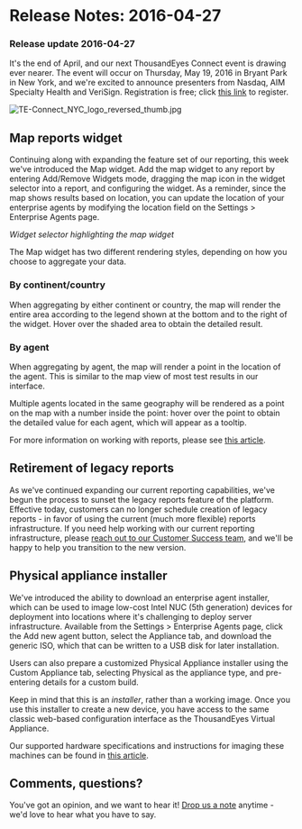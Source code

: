 # Release Notes: 2016-04-27

### Release update 2016-04-27

It's the end of April, and our next ThousandEyes Connect event is drawing ever nearer.   The event will occur on Thursday, May 19, 2016 in Bryant Park in New York, and we're excited to announce presenters from Nasdaq, AIM Specialty Health and VeriSign.  Registration is free; click [this link](https://www.thousandeyes.com/events/connect/new-york-2016) to register.

![TE-Connect\_NYC\_logo\_reversed\_thumb.jpg](https://thousandeyes.zendesk.com/attachments/token/uWCrt4bP6xx8iP85pUh72JDyf/?name=TE-Connect_NYC_logo_reversed_thumb.jpg)

## Map reports widget

Continuing along with expanding the feature set of our reporting, this week we've introduced the Map widget. Add the map widget to any report by entering Add/Remove Widgets mode, dragging the map icon in the widget selector into a report, and configuring the widget.  As a reminder, since the map shows results based on location, you can update the location of your enterprise agents by modifying the location field on the Settings &gt; Enterprise Agents page.

_Widget selector highlighting the map widget_

The Map widget has two different rendering styles, depending on how you choose to aggregate your data.

### By continent/country

When aggregating by either continent or country, the map will render the entire area according to the legend shown at the bottom and to the right of the widget.  Hover over the shaded area to obtain the detailed result.

### By agent

When aggregating by agent, the map will render a point in the location of the agent.  This is similar to the map view of most test results in our interface.

Multiple agents located in the same geography will be rendered as a point on the map with a number inside the point: hover over the point to obtain the detailed value for each agent, which will appear as a tooltip.

For more information on working with reports, please see [this article](https://success.thousandeyes.com/ViewArticle?articleIdParam=kA0E0000000CmnTKAS).

## Retirement of legacy reports

As we've continued expanding our current reporting capabilities, we've begun the process to sunset the legacy reports feature of the platform. Effective today, customers can no longer schedule creation of legacy reports - in favor of using the current \(much more flexible\) reports infrastructure. If you need help working with our current reporting infrastructure, please [reach out to our Customer Success team](mailto:support@thousandeyes.com?subject=reports+transition+help), and we'll be happy to help you transition to the new version.

## Physical appliance installer

We've introduced the ability to download an enterprise agent installer, which can be used to image low-cost Intel NUC \(5th generation\) devices for deployment into locations where it's challenging to deploy server infrastructure. Available from the Settings &gt; Enterprise Agents page, click the Add new agent button, select the Appliance tab, and download the generic ISO, which that can be written to a USB disk for later installation.

Users can also prepare a customized Physical Appliance installer using the Custom Appliance tab, selecting Physical as the appliance type, and pre-entering details for a custom build.  

Keep in mind that this is an _installer_, rather than a working image.  Once you use this installer to create a new device, you have access to the same classic web-based configuration interface as the ThousandEyes Virtual Appliance.

Our supported hardware specifications and instructions for imaging these machines can be found in [this article](https://success.thousandeyes.com/ViewArticle?articleIdParam=kA0E0000000CmnOKAS). 

## Comments, questions?

You've got an opinion, and we want to hear it! [Drop us a note](mailto:support@thousandeyes.com?subject=2016-04-27+release+update) anytime - we'd love to hear what you have to say.

